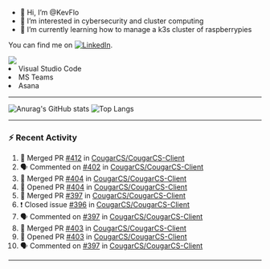 - 👋 Hi, I’m @KevFlo
- 👀 I’m interested in cybersecurity and cluster computing
- 🌱 I’m currently learning how to manage a k3s cluster of raspberrypies


You can find me on [![LinkedIn][3.2]][3].

<!-- Icons -->

[3.2]: https://i.imgur.com/IwuydvD.png (LinkedIn icon without padding)

<!-- Links to your social media accounts -->

[3]: https://www.linkedin.com/in/flores-kevin/


<a>
    <img src="https://img.shields.io/badge/-Commonly%20Used%20Tools-lightgrey ">
    <li>Visual Studio Code</li> <li>MS Teams</li> <li>Asana</li>
</a>



---

![Anurag's GitHub stats](https://github-readme-stats-kevflo.vercel.app/api?username=KevFlo&count_private=true&hide=stars&show_icons=true&theme=nord)
![Top Langs](https://github-readme-stats-kevflo.vercel.app/api/top-langs/?username=KevFlo&langs_count=5&show_icons=true&theme=nord)

---

### :zap: Recent Activity

<!--START_SECTION:activity-->
1. 🎉 Merged PR [#412](https://github.com/CougarCS/CougarCS-Client/pull/412) in [CougarCS/CougarCS-Client](https://github.com/CougarCS/CougarCS-Client)
2. 🗣 Commented on [#402](https://github.com/CougarCS/CougarCS-Client/issues/402) in [CougarCS/CougarCS-Client](https://github.com/CougarCS/CougarCS-Client)
3. 🎉 Merged PR [#404](https://github.com/CougarCS/CougarCS-Client/pull/404) in [CougarCS/CougarCS-Client](https://github.com/CougarCS/CougarCS-Client)
4. 💪 Opened PR [#404](https://github.com/CougarCS/CougarCS-Client/pull/404) in [CougarCS/CougarCS-Client](https://github.com/CougarCS/CougarCS-Client)
5. 🎉 Merged PR [#397](https://github.com/CougarCS/CougarCS-Client/pull/397) in [CougarCS/CougarCS-Client](https://github.com/CougarCS/CougarCS-Client)
6. ❗️ Closed issue [#396](https://github.com/CougarCS/CougarCS-Client/issues/396) in [CougarCS/CougarCS-Client](https://github.com/CougarCS/CougarCS-Client)
7. 🗣 Commented on [#397](https://github.com/CougarCS/CougarCS-Client/issues/397) in [CougarCS/CougarCS-Client](https://github.com/CougarCS/CougarCS-Client)
8. 🎉 Merged PR [#403](https://github.com/CougarCS/CougarCS-Client/pull/403) in [CougarCS/CougarCS-Client](https://github.com/CougarCS/CougarCS-Client)
9. 💪 Opened PR [#403](https://github.com/CougarCS/CougarCS-Client/pull/403) in [CougarCS/CougarCS-Client](https://github.com/CougarCS/CougarCS-Client)
10. 🗣 Commented on [#397](https://github.com/CougarCS/CougarCS-Client/issues/397) in [CougarCS/CougarCS-Client](https://github.com/CougarCS/CougarCS-Client)
<!--END_SECTION:activity-->

---
<!---
KevFlo/KevFlo is a ✨ special ✨ repository because its `README.md` (this file) appears on your GitHub profile.
You can click the Preview link to take a look at your changes.
--->
